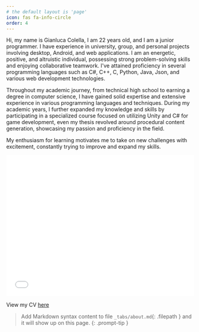 ```yaml
---
# the default layout is 'page'
icon: fas fa-info-circle
order: 4
---
```


Hi, my name is Gianluca Colella, I am 22 years old, and I am a junior programmer. I have experience in university, group, and personal projects involving desktop, Android, and web applications. I am an energetic, positive, and altruistic individual, possessing strong problem-solving skills and enjoying collaborative teamwork. I've attained proficiency in several programming languages such as C#, C++, C, Python, Java, Json, and various web development technologies.

Throughout my academic journey, from technical high school to earning a degree in computer science, I have gained solid expertise and extensive experience in various programming languages and techniques.
During my academic years, I further expanded my knowledge and skills by participating in a specialized course focused on utilizing Unity and C# for game development, even my thesis revolved around procedural content generation, showcasing my passion and proficiency in the field.

My enthusiasm for learning motivates me to take on new challenges with excitement, constantly trying to improve and expand my skills.

<embed src="../assets/Curriculum-Vitae.pdf" width="500" height="375" type="application/pdf">  

View my CV [here](https://github.com/GianluDR/GianluDR.github.io/blob/main/assets/Curriculum-Vitae.pdf)

> Add Markdown syntax content to file `_tabs/about.md`{: .filepath } and it will show up on this page.
{: .prompt-tip }
